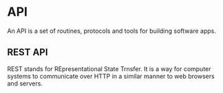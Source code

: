 # API
An API is a set of routines, protocols and tools for building software apps.

## REST API
REST stands for REpresentational State Trnsfer. It is a way for computer systems to communicate over HTTP in a similar manner to web browsers and servers.
